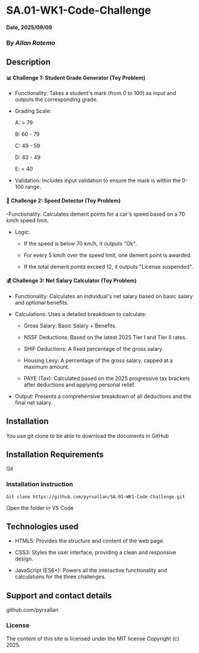 # SA.01-WK1-Code-Challenge

#### Date, 2025/09/09

### By *Allan Ratemo*

## Description

#### 📊 Challenge 1: Student Grade Generator (Toy Problem)
- Functionality: Takes a student's mark (from 0 to 100) as input and outputs the corresponding grade.

- Grading Scale:

    A: > 79

    B: 60 - 79

    C: 49 - 59

    D: 40 - 49

    E: < 40

- Validation: Includes input validation to ensure the mark is within the 0-100 range.


#### 🚗 Challenge 2: Speed Detector (Toy Problem)
-Functionality: Calculates demerit points for a car's speed based on a 70 km/h speed limit.

- Logic:

    - If the speed is below 70 km/h, it outputs "Ok".

    - For every 5 km/h over the speed limit, one demerit point is awarded.

    - If the total demerit points exceed 12, it outputs "License suspended".


#### 💰  Challenge 3: Net Salary Calculator (Toy Problem)
- Functionality: Calculates an individual's net salary based on basic salary and optional benefits.

- Calculations: Uses a detailed breakdown to calculate:

    - Gross Salary: Basic Salary + Benefits.

    - NSSF Deductions: Based on the latest 2025 Tier I and Tier II rates.

    - SHIF Deductions: A fixed percentage of the gross salary.

    - Housing Levy: A percentage of the gross salary, capped at a maximum amount.

    - PAYE (Tax): Calculated based on the 2025 progressive tax brackets after deductions and applying personal relief.

- Output: Presents a comprehensive breakdown of all deductions and the final net salary.

## Installation
You use git clone to be able to download the documents in GitHub

## Installation Requirements
Git

### Installation instruction
```
Git clone https://github.com/pyrxallan/SA.01-WK1-Code-Challenge.git

```
Open the folder in VS Code

## Technologies used
- HTML5: Provides the structure and content of the web page.

- CSS3: Styles the user interface, providing a clean and responsive design.

- JavaScript (ES6+): Powers all the interactive functionality and calculations for the three challenges.

## Support and contact details
github.com/pyrxallan

### License
The content of this site is licensed under the MIT license
Copyright (c) 2025.